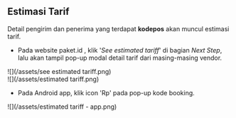 ## Estimasi Tarif

Detail pengirim dan penerima yang terdapat **kodepos** akan muncul estimasi tarif.

* Pada website paket.id , klik '_See estimated tariff_' di bagian _Next Step_, lalu akan tampil pop-up modal detail tarif dari masing-masing vendor.

![](/assets/see estimated tariff.png)  
![](/assets/estimated tariff.png)

* Pada Android app, klik icon 'Rp' pada pop-up kode booking.

![](/assets/estimated tariff - app.png)

